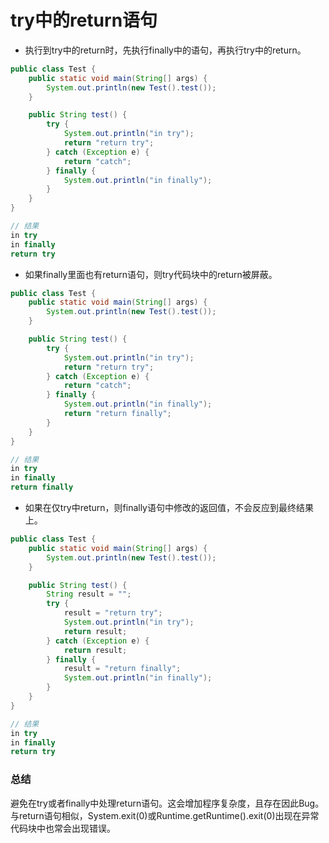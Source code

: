 try中的return语句
===

- 执行到try中的return时，先执行finally中的语句，再执行try中的return。

```java
public class Test {
    public static void main(String[] args) {
        System.out.println(new Test().test());
    }

    public String test() {
        try {
            System.out.println("in try");
            return "return try";
        } catch (Exception e) {
            return "catch";
        } finally {
            System.out.println("in finally");
        }
    }
}

// 结果
in try
in finally
return try
```

- 如果finally里面也有return语句，则try代码块中的return被屏蔽。

```java
public class Test {
    public static void main(String[] args) {
        System.out.println(new Test().test());
    }

    public String test() {
        try {
            System.out.println("in try");
            return "return try";
        } catch (Exception e) {
            return "catch";
        } finally {
            System.out.println("in finally");
            return "return finally";
        }
    }
}

// 结果
in try
in finally
return finally
```

- 如果在仅try中return，则finally语句中修改的返回值，不会反应到最终结果上。

```java
public class Test {
    public static void main(String[] args) {
        System.out.println(new Test().test());
    }

    public String test() {
        String result = "";
        try {
            result = "return try";
            System.out.println("in try");
            return result;
        } catch (Exception e) {
            return result;
        } finally {
            result = "return finally";
            System.out.println("in finally");
        }
    }
}

// 结果
in try                                                                              
in finally                                                                          
return try 
```

### 总结

避免在try或者finally中处理return语句。这会增加程序复杂度，且存在因此Bug。
与return语句相似，System.exit(0)或Runtime.getRuntime().exit(0)出现在异常代码块中也常会出现错误。


